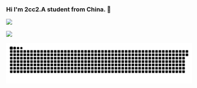 ### Hi I'm 2cc2.A student from China. 👋

<!--
**2cc2/2cc2** is a ✨ _special_ ✨ repository because its `README.md` (this file) appears on your GitHub profile.

Here are some ideas to get you started:

- 🔭 I’m currently working on ...
- 🌱 I’m currently learning ...
- 👯 I’m looking to collaborate on ...
- 🤔 I’m looking for help with ...
- 💬 Ask me about ...
- 📫 How to reach me: ...
- 😄 Pronouns: ...
- ⚡ Fun fact: ...
-->
![](https://visitor-badge.glitch.me/badge?page_id=2cc2.readme)

![](http://antzuhl.cn:4000/get/@2cc2)


![](https://raw.githubusercontent.com/2cc2/2cc2/main/assets/github-contribution-grid-snake.svg)
